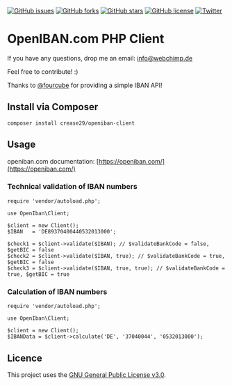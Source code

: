 [![GitHub issues](https://img.shields.io/github/issues/Crease29/openiban-php-client.svg)](https://github.com/Crease29/openiban-php-client/issues)
[![GitHub forks](https://img.shields.io/github/forks/Crease29/openiban-php-client.svg)](https://github.com/Crease29/openiban-php-client/network)
[![GitHub stars](https://img.shields.io/github/stars/Crease29/openiban-php-client.svg)](https://github.com/Crease29/openiban-php-client/stargazers)
[![GitHub license](https://img.shields.io/badge/license-AGPL-blue.svg)](https://raw.githubusercontent.com/Crease29/openiban-php-client/master/LICENSE)
[![Twitter](https://img.shields.io/twitter/url/https/github.com/Crease29/openiban-php-client.svg?style=social)](https://twitter.com/intent/tweet?text=Wow:&url=%5Bobject%20Object%5D)

# OpenIBAN.com PHP Client

If you have any questions, drop me an email: [info@webchimp.de](mailto:info@webchimp.de)

Feel free to contribute! :)

Thanks to [@fourcube](https://github.com/fourcube) for providing a simple IBAN API! 


## Install via Composer

    composer install crease29/openiban-client
    
## Usage

openiban.com documentation: [https://openiban.com/](https://openiban.com/)

### Technical validation of IBAN numbers
    
    require 'vendor/autoload.php';
    
    use OpenIban\Client;
    
    $client = new Client();
    $IBAN   = 'DE89370400440532013000';
    
    $check1 = $client->validate($IBAN); // $validateBankCode = false, $getBIC = false
    $check2 = $client->validate($IBAN, true); // $validateBankCode = true, $getBIC = false
    $check3 = $client->validate($IBAN, true, true); // $validateBankCode = true, $getBIC = true
    
### Calculation of IBAN numbers

    require 'vendor/autoload.php';
    
    use OpenIban\Client;
    
    $client = new Client();
    $IBANData = $client->calculate('DE', '37040044', '0532013000');
    
## Licence

This project uses the [GNU General Public License v3.0](LICENCE.md).
